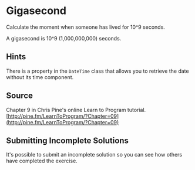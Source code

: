 # Gigasecond

Calculate the moment when someone has lived for 10^9 seconds.

A gigasecond is 10^9 (1,000,000,000) seconds.

## Hints
There is a property in the `DateTime` class that allows you to retrieve the date without its time component.

## Source

Chapter 9 in Chris Pine's online Learn to Program tutorial. [http://pine.fm/LearnToProgram/?Chapter=09](http://pine.fm/LearnToProgram/?Chapter=09)

## Submitting Incomplete Solutions
It's possible to submit an incomplete solution so you can see how others have completed the exercise.

